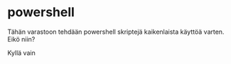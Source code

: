# powershell
Tähän varastoon tehdään powershell skriptejä kaikenlaista käyttöä varten.
Eikö niin?

Kyllä vain
